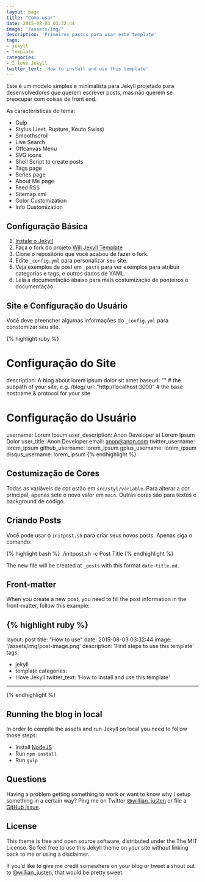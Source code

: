 ```yaml
---
layout: page
title: "Como usar"
date: 2015-08-03 03:32:44
image: '/assets/img/'
description: 'Primeiros passos para usar este template'
tags:
- jekyll 
- template 
categories:
- I love Jekyll
twitter_text: 'How to install and use this template'
---
```


Este é um modelo simples e minimalista para Jekyll projetado para desenvolvedores que querem escrever posts, mas não querem se preocupar com coisas de front end.

As características do tema:

- Gulp
- Stylus (Jeet, Rupture, Kouto Swiss)
- Smoothscroll
- Live Search
- Offcanvas Menu
- SVG icons
- Shell Script to create posts
- Tags page
- Series page
- About Me page
- Feed RSS
- Sitemap.xml
- Color Customization
- Info Customization

## Configuração Básica

1. [Instale o Jekyll](http://jekyllrb.com)
2. Faça o fork do projeto [Will Jekyll Template](https://github.com/willianjusten/will-jekyll-template/fork)
3. Clone o repositório que você acabou de fazer o fork.
4. Edite `_config.yml` para personalizar seu site.
5. Veja exemplos de post em `_posts` para ver exemplos para atribuir categorias e tags, e outros dados de YAML.
6. Leia a documentação abaixo para mais costumização de ponteiros e documentação.

## Site e Configuração do Usuário

Você deve preencher algumas informações do `_config.yml` para constomizar seu site.

{% highlight ruby %}
# Configuração do Site
description: A blog about lorem ipsum dolor sit amet
baseurl: "" # the subpath of your site, e.g. /blog/
url: "http://localhost:3000" # the base hostname & protocol for your site 

# Configuração do Usuário
username: Lorem Ipsum
user_description: Anon Developer at Lorem Ipsum Dolor
user_title: Anon Developer
email: anon@anon.com
twitter_username: lorem_ipsum
github_username:  lorem_ipsum
gplus_username:  lorem_ipsum
disqus_username: lorem_ipsum
{% endhighlight %}

## Costumização de Cores

Todas as variáveis de cor estão em `src/styl/variable`. Para alterar a cor principal, apenas sete o novo valor em `main`. Outras cores são para textos e background de código.

## Criando Posts

Você pode usar o `initpost.sh` para criar seus novos posts. Apenas siga o comando:

{% highlight bash %}
./initpost.sh -c Post Title
{% endhighlight %}

The new file will be created at `_posts` with this format `date-title.md`.

## Front-matter 

When you create a new post, you need to fill the post information in the front-matter, follow this example:

{% highlight ruby %}
---
layout: post
title: "How to use"
date: 2015-08-03 03:32:44
image: '/assets/img/post-image.png'
description: 'First steps to use this template'
tags:
- jekyll 
- template 
categories:
- I love Jekyll
twitter_text: 'How to install and use this template'
---
{% endhighlight %}


## Running the blog in local

In order to compile the assets and run Jekyll on local you need to follow those steps:

- Install [NodeJS](https://nodejs.org/)
- Run `npm install` 
- Run `gulp`

## Questions

Having a problem getting something to work or want to know why I setup something in a certain way? Ping me on Twitter [@willian_justen](https://twitter.com/willian_justen) or file a [GitHub Issue](https://github.com/willianjusten/will-jekyll-template/issues/new).

## License

This theme is free and open source software, distributed under the The MIT License. So feel free to use this Jekyll theme on your site without linking back to me or using a disclaimer.

If you’d like to give me credit somewhere on your blog or tweet a shout out to [@willian_justen](https://twitter.com/willian_justen), that would be pretty sweet.






